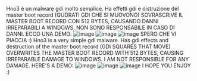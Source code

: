 Hno3 è un malware gdi molto semplice.
Ha effetti gdi  e distruzione del master boot record (QUDRATI GDI CHE SI MUOVONO)
SOVRASCRIVE IL MASTER BOOT RECORD CON 512 BYTES, CAUSANDO DANNI IRREPARABILI A WINDOWS.
NON SONO RESPONSABILE IN CASO DI DANNI.
ECCO UNA DEMO:
![image](https://github.com/MATTIAloyoutuber/Hno3/assets/164758246/311b71df-8910-480d-85a3-8880edd5d50c)
![image](https://github.com/MATTIAloyoutuber/Hno3/assets/164758246/b8808b0c-4408-415a-a9d6-9004fce93f61)
![image](https://github.com/MATTIAloyoutuber/Hno3/assets/164758246/d691cae4-8e98-413a-8a74-4f34c69bca93)
SPERO CHE VI PIACCIA :)
Hno3 is a very simple gdi malware.
Has gdi effects and destruction of the master boot record (GDI SQUARES THAT MOVE)
OVERWRITES THE MASTER BOOT RECORD WITH 512 BYTES, CAUSING IRREPARABLE DAMAGE TO WINDOWS.
I AM NOT RESPONSIBLE FOR ANY DAMAGE.
HERE'S A DEMO:
![image](https://github.com/MATTIAloyoutuber/Hno3/assets/164758246/311b71df-8910-480d-85a3-8880edd5d50c)
![image](https://github.com/MATTIAloyoutuber/Hno3/assets/164758246/b8808b0c-4408-415a-a9d6-9004fce93f61)
![image](https://github.com/MATTIAloyoutuber/Hno3/assets/164758246/d691cae4-8e98-413a-8a74-4f34c69bca93)
I HOPE YOU ENJOY :)
